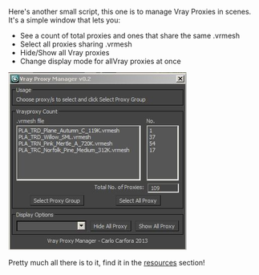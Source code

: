 Here's another small script, this one is to manage Vray Proxies in scenes. It's a simple window that lets you:

* See a count of total proxies and ones that share the same .vrmesh
* Select all proxies sharing .vrmesh
* Hide/Show all Vray proxies
* Change display mode for allVray proxies at once

![Vray Proxy Manager Screenshot](images/vray_proxy_manager.jpg)

Pretty much all there is to it, find it in the [resources](http://www.carlocarfora.co.uk/resources.html) section!
